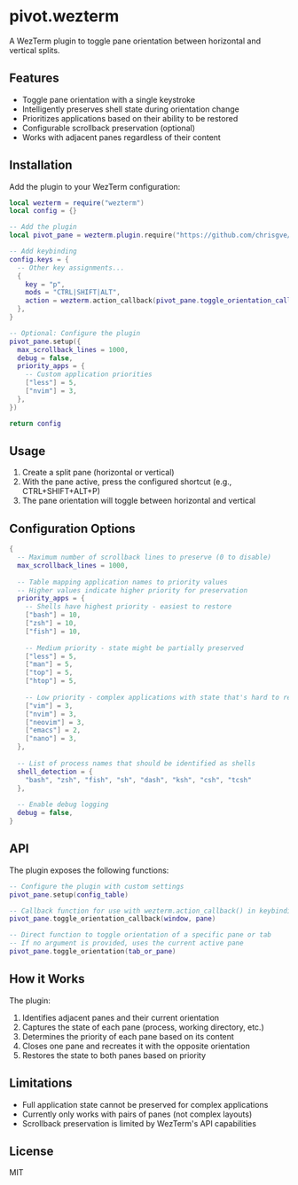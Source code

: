 # pivot.wezterm

A WezTerm plugin to toggle pane orientation between horizontal and vertical splits.

## Features

- Toggle pane orientation with a single keystroke
- Intelligently preserves shell state during orientation change
- Prioritizes applications based on their ability to be restored
- Configurable scrollback preservation (optional)
- Works with adjacent panes regardless of their content

## Installation

Add the plugin to your WezTerm configuration:

```lua
local wezterm = require("wezterm")
local config = {}

-- Add the plugin
local pivot_pane = wezterm.plugin.require("https://github.com/chrisgve/pivot-pane.wezterm")

-- Add keybinding
config.keys = {
  -- Other key assignments...
  {
    key = "p", 
    mods = "CTRL|SHIFT|ALT",
    action = wezterm.action_callback(pivot_pane.toggle_orientation_callback),
  },
}

-- Optional: Configure the plugin
pivot_pane.setup({
  max_scrollback_lines = 1000,
  debug = false,
  priority_apps = {
    -- Custom application priorities
    ["less"] = 5,
    ["nvim"] = 3,
  },
})

return config
```

## Usage

1. Create a split pane (horizontal or vertical)
2. With the pane active, press the configured shortcut (e.g., CTRL+SHIFT+ALT+P)
3. The pane orientation will toggle between horizontal and vertical

## Configuration Options

```lua
{
  -- Maximum number of scrollback lines to preserve (0 to disable)
  max_scrollback_lines = 1000,
  
  -- Table mapping application names to priority values
  -- Higher values indicate higher priority for preservation
  priority_apps = {
    -- Shells have highest priority - easiest to restore
    ["bash"] = 10,
    ["zsh"] = 10,
    ["fish"] = 10,
    
    -- Medium priority - state might be partially preserved
    ["less"] = 5,
    ["man"] = 5,
    ["top"] = 5,
    ["htop"] = 5,
    
    -- Low priority - complex applications with state that's hard to restore
    ["vim"] = 3,
    ["nvim"] = 3,
    ["neovim"] = 3,
    ["emacs"] = 2,
    ["nano"] = 3,
  },
  
  -- List of process names that should be identified as shells
  shell_detection = {
    "bash", "zsh", "fish", "sh", "dash", "ksh", "csh", "tcsh"
  },
  
  -- Enable debug logging
  debug = false,
}
```

## API

The plugin exposes the following functions:

```lua
-- Configure the plugin with custom settings
pivot_pane.setup(config_table)

-- Callback function for use with wezterm.action_callback() in keybindings
pivot_pane.toggle_orientation_callback(window, pane)

-- Direct function to toggle orientation of a specific pane or tab
-- If no argument is provided, uses the current active pane
pivot_pane.toggle_orientation(tab_or_pane)
```

## How it Works

The plugin:

1. Identifies adjacent panes and their current orientation
2. Captures the state of each pane (process, working directory, etc.)
3. Determines the priority of each pane based on its content
4. Closes one pane and recreates it with the opposite orientation
5. Restores the state to both panes based on priority

## Limitations

- Full application state cannot be preserved for complex applications
- Currently only works with pairs of panes (not complex layouts)
- Scrollback preservation is limited by WezTerm's API capabilities

## License

MIT
